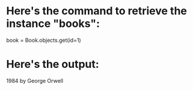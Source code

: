 # Here's the command to retrieve the instance "books":

book = Book.objects.get(id=1)


# Here's the output:

1984 by George Orwell
